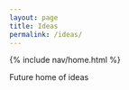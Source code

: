 ```yaml
---
layout: page
title: Ideas
permalink: /ideas/
---
```


 {% include nav/home.html %}

Future home of ideas
